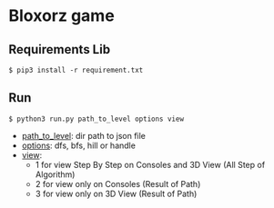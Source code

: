 # Bloxorz game

## Requirements Lib

```
$ pip3 install -r requirement.txt
```

## Run

```
$ python3 run.py path_to_level options view
```

* [path_to_level](): dir path to json file
* [options](): dfs, bfs, hill or handle
* [view]():
    + 1 for view Step By Step on Consoles and 3D View (All Step of Algorithm)
    + 2 for view only on Consoles (Result of Path)
    + 3 for view only on 3D View (Result of Path)
